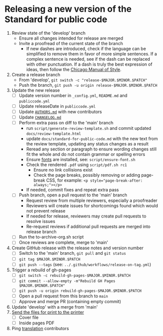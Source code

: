 # Releasing a new version of the Standard for public code

<!-- SPDX-License-Identifier: CC0-1.0 -->
<!-- SPDX-FileCopyrightText: 2021-2023 The Foundation for Public Code <info@publiccode.net>, https://standard.publiccode.net/AUTHORS -->

1. Review state of the 'develop' branch
    - Ensure all changes intended for release are merged
    - Invite a proofread of the current state of the branch
        - If new dashes are introduced, check if the language can be simplified to remove them in favor of more simple sentences. If a complex sentence is needed, see if the dash can be replaced with other punctuation. If a dash is truly the best expression of ideas, then follow the [Chicago Manual of Style](https://en.wikipedia.org/wiki/Dash#En_dash_versus_em_dash).
2. Create a release branch
    - From 'develop', `git switch -c "release-$MAJOR.$MINOR.$PATCH"`
    - Push the branch, `git push -u origin release-$MAJOR.$MINOR.$PATCH`
3. Update the new release
    - [ ] Update version number in `_config.yml`, `README.md` and `publiccode.yml`
    - [ ] Update releaseDate in `publiccode.yml`
    - [ ] Update [`AUTHORS.md`](../AUTHORS.md) with new contributors
    - [ ] Update [`CHANGELOG.md`](../CHANGELOG.md)
    - [ ] Perform extra pass on diff to the 'main' branch
        - run `script/generate-review-template.sh` and commit updated `docs/review-template.html`
        - update `docs/standard-for-public-code.md` with the new text from the review template, updating any status changes as a result
        - Reread any section or paragraph to ensure wording changes still fit the whole and do not contain grammar or spelling errors
        - Ensure [fonts](https://brand.publiccode.net/typography/) are installed, see: `script/ensure-font.sh`
        - Check the rendered `.pdf` using `script/pdf.sh rc1`
          - Ensure no link collisions exist
          - Check the page breaks, possibly removing or adding page-break CSS, for example: `<p style="page-break-after: always;"></p>`
        - If needed, commit fixes and repeat extra pass
    - [ ] Push branch, open a pull request to the 'main' branch
        - Request review from multiple reviewers, especially a proofreader
        - Reviewers will create issues for shortcomings found which would not prevent release
        - If needed for release, reviewers may create pull requests to resolve issues
        - Re-request reviews if additional pull requests are merged into release branch
    - [ ] Run the to-archive-org.sh script
    - [ ] Once reviews are complete, merge to 'main'
4. Create GitHub release with the release notes and version number
    - [ ] Switch to the 'main' branch, `git pull` and `git status`
    - [ ] `git tag $MAJOR.$MINOR.$PATCH`
    - [ ] `git push --tags` (see: `../.github/workflows/release-on-tag.yml`)
5. Trigger a rebuild of gh-pages
    - [ ] `git switch -c rebuild-gh-pages-$MAJOR.$MINOR.$PATCH`
    - [ ] `git commit --allow-empty -m"Rebuild GH Pages $MAJOR.$MINOR.$PATCH"`
    - [ ] `git push -u origin rebuild-gh-pages-$MAJOR.$MINOR.$PATCH`
    - [ ] Open a pull request from this branch to `main`
    - [ ] Approve and merge PR (containing empty commit)
6. Update 'develop' with a merge from 'main'
7. [Send the files for print to the printer](printing.md)
    - [ ] Cover file
    - [ ] Inside pages PDF
8. Ping [translation](https://github.com/publiccodenet/community-translations-standard) contributors
